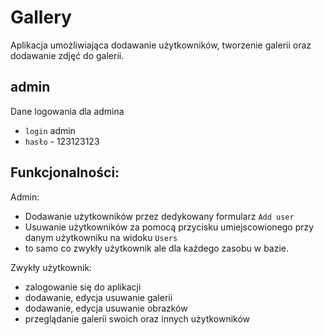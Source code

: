 # Gallery

Aplikacja umożliwiająca dodawanie użytkowników, tworzenie galerii oraz dodawanie zdjęć do galerii.

## admin

Dane logowania dla admina

* `login` admin
* `hasło` - 123123123

## Funkcjonalności:

Admin:

* Dodawanie użytkowników przez dedykowany formularz `Add user`
* Usuwanie użytkowników za pomocą przycisku umiejscowionego przy danym użytkowniku na widoku `Users`
* to samo co zwykły użytkownik ale dla każdego zasobu w bazie.

Zwykły użytkownik:

* zalogowanie się do aplikacji
* dodawanie, edycja usuwanie galerii
* dodawanie, edycja usuwanie obrazków
* przeglądanie galerii swoich oraz innych użytkowników